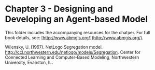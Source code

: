 # Chapter 3 - Designing and Developing an Agent-based Model

This folder includes the accompanying resources for the chatper. For full book details, see: [http://www.abmgis.org/](http://www.abmgis.org/).



Wilensky, U. (1997). NetLogo Segregation model. http://ccl.northwestern.edu/netlogo/models/Segregation. Center for Connected Learning and Computer-Based Modeling, Northwestern University, Evanston, IL.